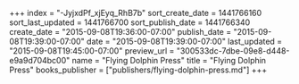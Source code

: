 +++
index = "-JyjxdPf_xjEyq_RhB7b"
sort_create_date = 1441766160
sort_last_updated = 1441766700
sort_publish_date = 1441766340
create_date = "2015-09-08T19:36:00-07:00"
publish_date = "2015-09-08T19:39:00-07:00"
date = "2015-09-08T19:39:00-07:00"
last_updated = "2015-09-08T19:45:00-07:00"
preview_url = "300533dc-7dbe-09e8-d448-e9a9d704bc00"
name = "Flying Dolphin Press"
title = "Flying Dolphin Press"
books_publisher = ["publishers/flying-dolphin-press.md"]
+++
